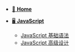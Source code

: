 <!-- docs/_sidebar.md -->

- [🏡 **Home**](/)

- [🖥️ **JavaScript**](javascript/README.md)

  - [JavaScript 基础语法](javascript/basic-javascript/basic-statement.md)
  - [JavaScript 高级设计](javascript/advanced-javascript/advance-javascript.md)
  



